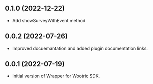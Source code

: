 ## 0.1.0 (2022-12-22)

* Add showSurveyWithEvent method

## 0.0.2 (2022-07-26)

* Improved docuemantation and added plugin documentation links.


## 0.0.1 (2022-07-19)

* Initial version of Wrapper for Wootric SDK.
